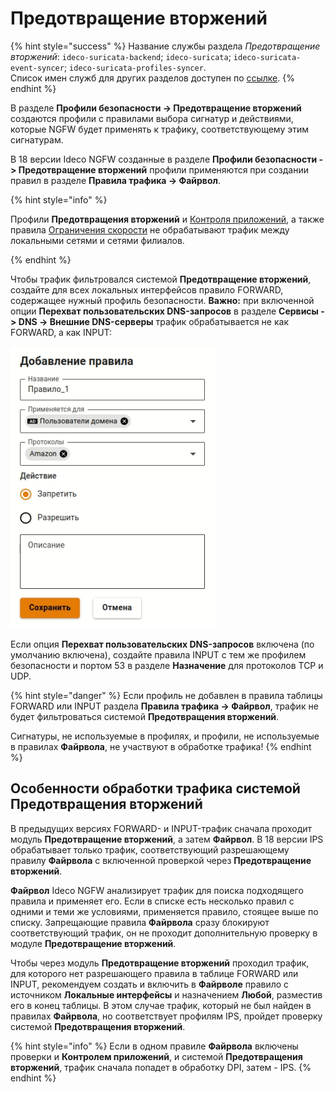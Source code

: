 # Предотвращение вторжений

{% hint style="success" %}
Название службы раздела *Предотвращение вторжений*: `ideco-suricata-backend`; `ideco-suricata`; `ideco-suricata-event-syncer`; `ideco-suricata-profiles-syncer`. \
Список имен служб для других разделов доступен по [ссылке](/settings/server-management/terminal/README.md).
{% endhint %}

В разделе **Профили безопасности -> Предотвращение вторжений** создаются профили с правилами выбора сигнатур и действиями, которые NGFW будет применять к трафику, соответствующему этим сигнатурам.

В 18 версии Ideco NGFW созданные в разделе **Профили безопасности -> Предотвращение вторжений** профили применяются при создании правил в разделе **Правила трафика -> Файрвол**.

{% hint style="info" %}

Профили **Предотвращения вторжений** и [Контроля приложений](/settings/security-profiles/application-control/README.md), а также правила [Ограничения скорости](/settings/access-rules/shaper.md) не обрабатывают трафик между локальными сетями и сетями филиалов.

{% endhint %}

Чтобы трафик фильтровался системой **Предотвращение вторжений**, создайте для всех локальных интерфейсов правило FORWARD, содержащее нужный профиль безопасности. **Важно:** при включенной опции **Перехват пользовательских DNS-запросов** в разделе **Сервисы -> DNS -> Внешние DNS-серверы** трафик обрабатывается не как FORWARD, а как INPUT:

![](/.gitbook/assets/application-control5.png)

Если опция **Перехват пользовательских DNS-запросов** включена (по умолчанию включена), создайте правила INPUT с тем же профилем безопасности и портом 53 в разделе **Назначение** для протоколов TCP и UDP.

{% hint style="danger" %}
Если профиль не добавлен в правила таблицы FORWARD или INPUT раздела **Правила трафика -> Файрвол**, трафик не будет фильтроваться системой **Предотвращения вторжений**.

Сигнатуры, не используемые в профилях, и профили, не используемые в правилах **Файрвола**, не участвуют в обработке трафика!
{% endhint %}

## Особенности обработки трафика системой Предотвращения вторжений

В предыдущих версиях FORWARD- и INPUT-трафик сначала проходит модуль **Предотвращение вторжений**, а затем **Файрвол**. В 18 версии IPS обрабатывает только трафик, соответствующий разрешающему правилу **Файрвола** с включенной проверкой через **Предотвращение вторжений**.

**Файрвол** Ideco NGFW анализирует трафик для поиска подходящего правила и применяет его. Если в списке есть несколько правил с одними и теми же условиями, применяется правило, стоящее выше по списку. Запрещающие правила **Файрвола** сразу блокируют соответствующий трафик, он не проходит дополнительную проверку в модуле **Предотвращение вторжений**.

Чтобы через модуль **Предотвращение вторжений** проходил трафик, для которого нет разрешающего правила в таблице FORWARD или INPUT, рекомендуем создать и включить в **Файрволе** правило с источником **Локальные интерфейсы** и назначением **Любой**, разместив его в конец таблицы. В этом случае трафик, который не был найден в правилах **Файрвола**, но соответствует профилям IPS, пройдет проверку системой **Предотвращения вторжений**.

{% hint style="info" %}
Если в одном правиле **Файрвола** включены проверки и **Контролем приложений**, и системой **Предотвращения вторжений**, трафик сначала попадет в обработку DPI, затем - IPS.
{% endhint %}